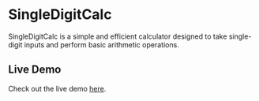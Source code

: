 # SingleDigitCalc
SingleDigitCalc is a simple and efficient calculator designed to take single-digit inputs and perform basic arithmetic operations. 

## Live Demo
Check out the live demo [here](https://jayanthikumarig.github.io/SingleDigitCalc).
